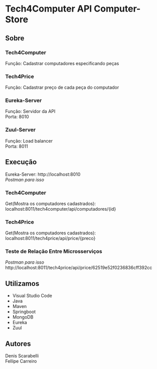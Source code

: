 # Tech4Computer API Computer-Store

## **Sobre**

### Tech4Computer
Função: Cadastrar computadores especificando peças

### Tech4Price
Função: Cadastrar preço de cada peça do computador

### Eureka-Server
Função: Servidor da API  
Porta: 8010

### Zuul-Server
Função: Load balancer  
Porta: 8011

## **Execução**
Eureka-Server: http://localhost:8010  
*Postman para isso*  
### Tech4Computer
Get(Mostra os computadores cadastrados): localhost:8011/tech4computer/api/computadores/{id}

### Tech4Price
Get(Mostra os computadores cadastrados): localhost:8011/tech4price/api/price/{preco}

### **Teste de Relação Entre Microsserviços**
*Postman para isso*  
http://localhost:8011/tech4price/api/price/62519e52f0236836cff392cc

## **Utilizamos**

<ul>
<li>Visual Studio Code</li>
<li>Java</li>
<li>Maven</li>
<li>Springboot</li>
<li>MongoDB</li>
<li>Eureka</li>
<li>Zuul</li>
</ul>

## **Autores**
Denis Scarabelli  
Fellipe Carreiro